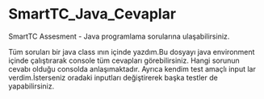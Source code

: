 # SmartTC_Java_Cevaplar
SmartTC Assesment - Java programlama sorularına ulaşabilirsiniz.


Tüm soruları bir java class ının içinde yazdım.Bu dosyayı java environment içinde çalıştırarak console tüm cevapları görebilirsiniz.
Hangi sorunun cevabı olduğu consolda anlaşımaktadır.
Ayrıca kendim test amaçlı input lar verdim.İsterseniz oradaki inputları değiştirerek başka testler de yapabilirsiniz.
